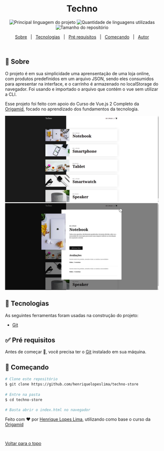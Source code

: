 <div align="center" id="top"> 

  &#xa0;

  <!-- <a href="https://fantasticanimals.netlify.com">Demo</a> -->
</div>

<h1 align="center">Techno</h1>

<p align="center">
  <img alt="Principal linguagem do projeto" src="https://img.shields.io/github/languages/top/henriquelopeslima/techno-store?color=56BEB8">

  <img alt="Quantidade de linguagens utilizadas" src="https://img.shields.io/github/languages/count/henriquelopeslima/techno-store?color=56BEB8">

  <img alt="Tamanho do repositório" src="https://img.shields.io/github/repo-size/henriquelopeslima/techno-store?color=56BEB8">

  <!-- <img alt="Licença" src="https://img.shields.io/github/license/henriquelopeslima/techno-store?color=56BEB8"> -->

  <!-- <img alt="Github issues" src="https://img.shields.io/github/issues/henriquelopeslima/techno-store?color=56BEB8" /> -->

  <!-- <img alt="Github forks" src="https://img.shields.io/github/forks/henriquelopeslima/techno-store?color=56BEB8" /> -->

  <!-- <img alt="Github stars" src="https://img.shields.io/github/stars/henriquelopeslima/techno-store?color=56BEB8" /> -->
</p>

<!-- Status -->

<!-- <h4 align="center"> 
	🚧  Techno 🚀 Em construção...  🚧
</h4> 

<hr> -->

<p align="center">
  <a href="#dart-sobre">Sobre</a> &#xa0; | &#xa0; 
  <!-- <a href="#sparkles-funcionalidades">Funcionalidades</a> &#xa0; | &#xa0; -->
  <a href="#rocket-tecnologias">Tecnologias</a> &#xa0; | &#xa0;
  <a href="#white_check_mark-pré-requesitos">Pré requisitos</a> &#xa0; | &#xa0;
  <a href="#checkered_flag-começando">Começando</a> &#xa0; | &#xa0;
  <!-- <a href="#memo-licença">Licença</a> &#xa0; | &#xa0; -->
  <a href="https://github.com/henriquelopeslima" target="_blank">Autor</a>
</p>

<br>

## :dart: Sobre ##

O projeto é em sua simplicidade uma aprensentação de uma loja online, com produtos predefinidos em um arquivo JSON, sendo eles consumidos para apresentar na interface, e o carrinho é armazenado no localStorage do navegador. Foi usando e importado o arquivo que contém o vue sem utilizar a CLI.

Esse projeto foi feito com apoio do Curso de Vue.js 2 Completo da <a href="https://www.origamid.com/" target="_blank">Origamid</a>, focado no aprendizado dos fundamentos da tecnologia.

<img src="./screenshots/home.png" alt="Techno" />
<img src="./screenshots/modal.png" alt="Techno" />

<!-- ## :sparkles: Funcionalidades ##

:heavy_check_mark: Funcionalidade 1;\
:heavy_check_mark: Funcionalidade 2;\
:heavy_check_mark: Funcionalidade 3; -->

## :rocket: Tecnologias ##

As seguintes ferramentas foram usadas na construção do projeto:

- [Git](https://git-scm.com/)
  
## :white_check_mark: Pré requisitos ##

Antes de começar :checkered_flag:, você precisa ter o [Git](https://git-scm.com) instalado em sua máquina.

## :checkered_flag: Começando ##

```bash
# Clone este repositório
$ git clone https://github.com/henriquelopeslima/techno-store

# Entre na pasta
$ cd techno-store

# Basta abrir o index.html no navegador
```

<!-- ## :memo: Licença ##

Este projeto está sob licença MIT. Veja o arquivo [LICENSE](LICENSE.md) para mais detalhes. -->


Feito com :heart: por <a href="https://github.com/henriquelopeslima" target="_blank">Henrique Lopes Lima</a>, utilizando como base o curso da <a href="https://www.origamid.com/" target="_blank">Origamid</a>

&#xa0;

<a href="#top">Voltar para o topo</a>